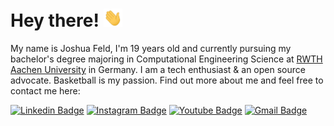 # Hey there! <img src="https://raw.githubusercontent.com/feldjoshuanoah/feldjoshuanoah/master/wave.gif" width="30px">

My name is Joshua Feld, I'm 19 years old and currently pursuing my bachelor's degree majoring in Computational Engineering Science at [RWTH Aachen University](https://www.rwth-aachen.de) in Germany. 
I am a tech enthusiast & an open source advocate.
Basketball is my passion.
Find out more about me and feel free to contact me here:

[![Linkedin Badge](https://img.shields.io/badge/-feldjoshuanoah-2867B2?style=flat-square&logo=linkedin&logoColor=white&link=https://www.linkedin.com/in/feldjoshuanoah/)](https://www.linkedin.com/in/feldjoshuanoah/)
[![Instagram Badge](https://img.shields.io/badge/-feldjoshuanoah-purple?style=flat-square&logo=instagram&logoColor=white&link=https://instagram.com/feldjoshuanoah/)](https://instagram.com/feldjoshuanoah/)
[![Youtube Badge](https://img.shields.io/badge/-feldjoshuanoah-blue?style=flat-square&logo=twitter&logoColor=white&link=https://www.twitter.com/feldjoshuanoah/)](https://www.twitter.com/feldjoshuanoah/)
[![Gmail Badge](https://img.shields.io/badge/-feld.joshuanoah%40gmail.com-c14438?style=flat-square&logo=gmail&logoColor=white&link=mailto:feld.joshuanoah@gmail.com)](mailto:feld.joshuanoah@gmail.com)